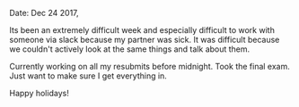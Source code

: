 Date: Dec 24 2017, 

Its been an extremely difficult week and especially difficult to work with someone via slack because my partner was sick. It was difficult because we couldn't actively look at the same things and talk about them.

Currently working on all my resubmits before midnight. Took the final exam. Just want to make sure I get everything in. 

Happy holidays!
